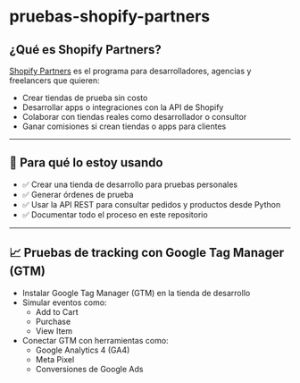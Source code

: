# pruebas-shopify-partners
## ¿Qué es Shopify Partners?
[Shopify Partners](https://partners.shopify.com/) es el programa para desarrolladores, agencias y freelancers que quieren:

- Crear tiendas de prueba sin costo
- Desarrollar apps o integraciones con la API de Shopify
- Colaborar con tiendas reales como desarrollador o consultor
- Ganar comisiones si crean tiendas o apps para clientes

---

## 🧪 Para qué lo estoy usando

- ✅ Crear una tienda de desarrollo para pruebas personales  
- ✅ Generar órdenes de prueba  
- ✅ Usar la API REST para consultar pedidos y productos desde Python  
- ✅ Documentar todo el proceso en este repositorio  

---

## 📈 Pruebas de tracking con Google Tag Manager (GTM)

- Instalar Google Tag Manager (GTM) en la tienda de desarrollo
- Simular eventos como:
  - Add to Cart
  - Purchase
  - View Item
- Conectar GTM con herramientas como:
  - Google Analytics 4 (GA4)
  - Meta Pixel
  - Conversiones de Google Ads
